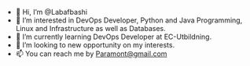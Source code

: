 - 👋 Hi, I’m @Labafbashi
- 👀 I’m interested in DevOps Developer, Python and Java Programming, Linux and Infrastructure as well as Databases.
- 🌱 I’m currently learning DevOps Developer at EC-Utbildning.
- 💞️ I’m looking to new opportunity on my interests.
- 📫 You can reach me by Paramont@gmail.com

<!---
Labafbashi/Labafbashi is a ✨ special ✨ repository because its `README.md` (this file) appears on your GitHub profile.
You can click the Preview link to take a look at your changes.
--->
